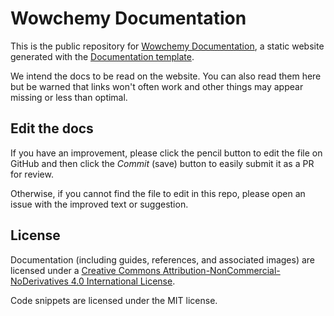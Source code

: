 # Wowchemy Documentation

This is the public repository for [Wowchemy Documentation](http://wowchemy.com/docs/), a static website generated with the [Documentation template](https://wowchemy.com/hugo-themes/).

We intend the docs to be read on the website. You can also read them here but be warned that links won't often work and other things may appear missing or less than optimal.

## Edit the docs

If you have an improvement, please click the pencil button to edit the file on GitHub and then click the _Commit_ (save) button to easily submit it as a PR for review.

Otherwise, if you cannot find the file to edit in this repo, please open an issue with the improved text or suggestion.

## License

Documentation (including guides, references, and associated images) are licensed under a [Creative Commons Attribution-NonCommercial-NoDerivatives 4.0 International License](http://creativecommons.org/licenses/by-nc-nd/4.0/).

Code snippets are licensed under the MIT license.
